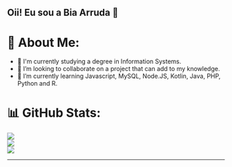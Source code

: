 ## Oii! Eu sou a Bia Arruda 👋

# 💫 About Me:
- 🔭 I'm currently studying a degree in Information Systems.
- 👯 I’m looking to collaborate on a project that can add to my knowledge.
- 🌱 I’m currently learning Javascript, MySQL, Node.JS, Kotlin, Java, PHP, Python and R.


# 📊 GitHub Stats:
![](https://github-readme-stats.vercel.app/api/top-langs/?username=bmarruda&theme=onedark&hide_border=false&include_all_commits=false&count_private=false&layout=compact)<br/>
![](https://github-readme-stats.vercel.app/api?username=bmarruda&theme=onedark&hide_border=false&include_all_commits=false&count_private=false)<br/>
![](https://github-readme-streak-stats.herokuapp.com/?user=bmarruda&theme=onedark&hide_border=false)

---


<!-- Proudly created with GPRM ( https://gprm.itsvg.in ) -->


